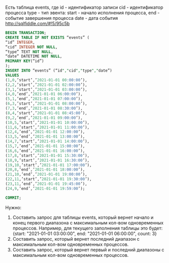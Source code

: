 Есть таблица events, где
id - идентификатор записи
cid - идентификатор процесса
type - тип эвента: start - начало исполнения процесса, end - событие завершения процесса
date - дата события
http://sqlfiddle.com/#!5/95c5b
```sql
BEGIN TRANSACTION;
CREATE TABLE IF NOT EXISTS “events” (
“id” INTEGER,
“cid” INTEGER NOT NULL,
“type” TEXT NOT NULL,
“date” DATETIME NOT NULL,
PRIMARY KEY(“id”)
);
INSERT INTO “events” (“id","cid","type","date”) 
VALUES 
(1,0,’start’,’2021-01-01 00:00:00’),
(2,2,’start’,’2021-01-01 02:00:00’),
(3,1,’start’,’2021-01-01 03:00:00’),
(4,0,’end’,’2021-01-01 06:00:00’),
(5,1,’end’,’2021-01-01 07:00:00’),
(6,3,’start’,’2021-01-01 08:00:00’),
(7,3,’end’,’2021-01-01 08:30:00’),
(8,4,’start’,’2021-01-01 08:45:00’),
(9,2,’end’,’2021-01-01 09:00:00’),
(10,5,’start’,’2021-01-01 10:00:00’),
(11,6,’start’,’2021-01-01 11:00:00’),
(12,4,’end’,’2021-01-01 12:00:00’),
(13,5,’end’,’2021-01-01 13:00:00’),
(14,7,’start’,’2021-01-01 14:00:00’),
(15,7,’end’,’2021-01-01 15:00:00’),
(16,6,’end’,’2021-01-01 16:00:00’),
(17,8,’start’,’2021-01-01 15:30:00’),
(18,9,’start’,’2021-01-01 16:30:00’),
(19,10,’start’,’2021-01-01 17:00:00’),
(20,8,’end’,’2021-01-01 18:00:00’),
(21,10,’end’,’2021-01-01 19:00:00’),
(22,11,’start’,’2021-01-01 19:30:00’),
(23,11,’end’,’2021-01-01 19:45:00’),
(24,9,’end’,’2021-01-01 19:59:00’);

COMMIT;
```
Нужно:
1. Составить запрос для таблицы events, который вернет начало и конец первого диапазона с максимальным кол-вом одновременных процессов.
Например, для текущего заполнения таблицы это будет:
{start: "2021-01-01 03:00:00", end: "2021-01-01 06:00:00", count: 3}
2. Составить запрос, который вернет последний диапазон с максимальным кол-вом одновременных процессов.
3. Составить запрос, который вернет первый и последний диапазоны с максимальным кол-вом одновременных процессов.
